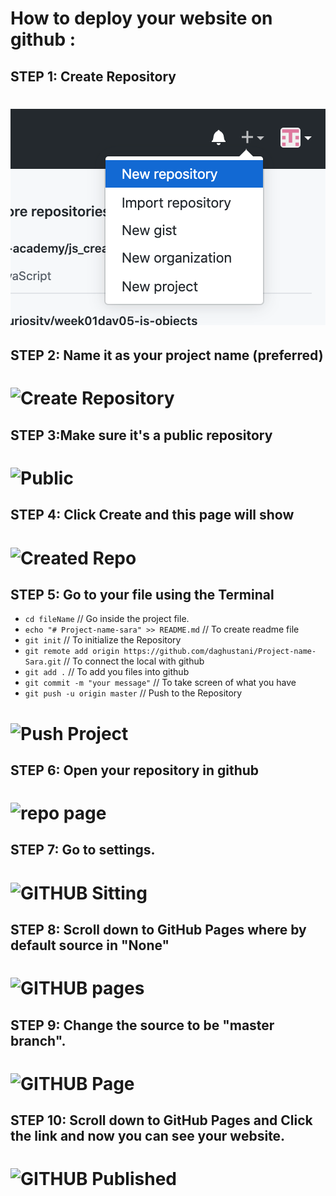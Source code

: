 # How to deploy your website on github : 
## STEP 1: Create Repository
# ![Create Repository](./images/1.png)    

## STEP 2: Name it as your project name (preferred) 
# ![Create Repository](/images/2.png)  

## STEP 3:Make sure it's a public repository
   # ![Public](/images/public.png)  

      
## STEP 4: Click Create and this page will show
  # ![Created Repo](/images/repo-page.png)

## STEP 5: Go to your file using the Terminal
- `cd fileName` // Go inside the project file. 
- `echo "# Project-name-sara" >> README.md` // To create readme file
- `git init` // To initialize the Repository
- `git remote add origin https://github.com/daghustani/Project-name-Sara.git` // To connect the local with github
- `git add .` // To add you files into github
- `git commit -m "your message"` // To take screen of what you have
- `git push -u origin master` // Push to the Repository

 # ![Push Project](/images/command.png)
    
## STEP 6: Open your repository in github
 # ![repo page](/images/repopage.png)

## STEP 7: Go to settings. 
# ![GITHUB Sitting](/images/settings.png)       

## STEP 8: Scroll down to GitHub Pages where by default source in "None" 
# ![GITHUB pages](/images/github-pages.png)  

## STEP 9: Change the source to be "master branch". 
 # ![GITHUB Page](/images/master.png)       
    
## STEP 10: Scroll down to GitHub Pages and Click the link and now you can see your website.
 # ![GITHUB Published](/images/published-ready.png)
     
